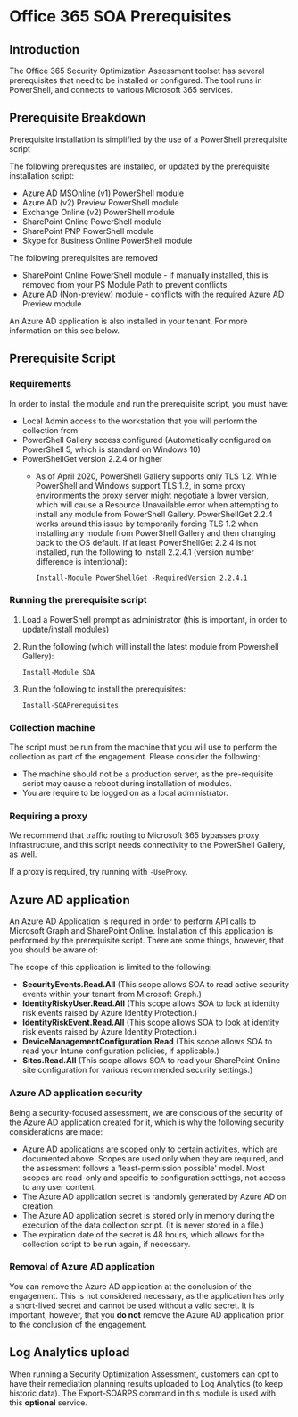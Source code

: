 # Office 365 SOA Prerequisites

## Introduction

The Office 365 Security Optimization Assessment toolset has several prerequisites that need to be installed or configured. The tool runs in PowerShell, and connects to various Microsoft 365 services.

## Prerequisite Breakdown

Prerequisite installation is simplified by the use of a PowerShell prerequisite script

The following prerequsites are installed, or updated by the prerequisite installation script:
* Azure AD MSOnline (v1) PowerShell module
* Azure AD (v2) Preview PowerShell module
* Exchange Online (v2) PowerShell module
* SharePoint Online PowerShell module
* SharePoint PNP PowerShell module
* Skype for Business Online PowerShell module

The following prerequisites are removed
* SharePoint Online PowerShell module - if manually installed, this is removed from your PS Module Path to prevent conflicts
* Azure AD (Non-preview) module - conflicts with the required Azure AD Preview module

An Azure AD application is also installed in your tenant. For more information on this see below.

## Prerequisite Script

### Requirements

In order to install the module and run the prerequisite script, you must have:
* Local Admin access to the workstation that you will perform the collection from
* PowerShell Gallery access configured (Automatically configured on PowerShell 5, which is standard on Windows 10)
* PowerShellGet version 2.2.4 or higher
   * As of April 2020, PowerShell Gallery supports only TLS 1.2.  While PowerShell and Windows support TLS 1.2, in some proxy environments the proxy server might negotiate a lower version, which will cause a Resource Unavailable error when attempting to install any module from PowerShell Gallery.  PowerShellGet 2.2.4 works around this issue by temporarily forcing TLS 1.2 when installing any module from PowerShell Gallery and then changing back to the OS default.  If at least PowerShellGet 2.2.4 is not installed, run the following to install 2.2.4.1 (version number difference is intentional):
   
      `Install-Module PowerShellGet -RequiredVersion 2.2.4.1`

### Running the prerequisite script

1. Load a PowerShell prompt as administrator (this is important, in order to update/install modules)
2. Run the following (which will install the latest module from Powershell Gallery):

   `Install-Module SOA`

3. Run the following to install the prerequisites:

   `Install-SOAPrerequisites`

### Collection machine

The script must be run from the machine that you will use to perform the collection as part of the engagement. Please consider the following:
* The machine should not be a production server, as the pre-requisite script may cause a reboot during installation of modules.
* You are require to be logged on as a local administrator.

### Requiring a proxy

We recommend that traffic routing to Microsoft 365 bypasses proxy infrastructure, and this script needs connectivity to the PowerShell Gallery, as well.

If a proxy is required, try running with `-UseProxy`.

## Azure AD application

An Azure AD Application is required in order to perform API calls to Microsoft Graph and SharePoint Online. Installation of this application is performed by the prerequisite script. There are some things, however, that you should be aware of:

The scope of this application is limited to the following:
* **SecurityEvents.Read.All** (This scope allows SOA to read active security events within your tenant from Microsoft Graph.)
* **IdentityRiskyUser.Read.All** (This scope allows SOA to look at identity risk events raised by Azure Identity Protection.)
* **IdentityRiskEvent.Read.All** (This scope allows SOA to look at identity risk events raised by Azure Identity Protection.)
* **DeviceManagementConfiguration.Read** (This scope allows SOA to read your Intune configuration policies, if applicable.)
* **Sites.Read.All** (This scope allows SOA to read your SharePoint Online site configuration for various recommended security settings.)

### Azure AD application security

Being a security-focused assessment, we are conscious of the security of the Azure AD application created for it, which is why the following security considerations are made:
* Azure AD applications are scoped only to certain activities, which are documented above. Scopes are used only when they are required, and the assessment follows a 'least-permission possible' model. Most scopes are read-only and specific to configuration settings, not access to any user content.
* The Azure AD application secret is randomly generated by Azure AD on creation.
* The Azure AD application secret is stored only in memory during the execution of the data collection script. (It is never stored in a file.)
* The expiration date of the secret is 48 hours, which allows for the collection script to be run again, if necessary.

### Removal of Azure AD application

You can remove the Azure AD application at the conclusion of the engagement. This is not considered necessary, as the application has only a short-lived secret and cannot be used without a valid secret. It is important, however, that you **do not** remove the Azure AD application prior to the conclusion of the engagement.

## Log Analytics upload

When running a Security Optimization Assessment, customers can opt to have their remediation planning results uploaded to Log Analytics (to keep historic data). The Export-SOARPS command in this module is used with this **optional** service.

